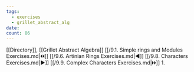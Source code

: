 ```yaml
---
tags:
  - exercises
  - grillet_abstract_alg
date:
count: 86
---
```

[[Directory]], [[Grillet Abstract Algebra]]
[[/9.1. Simple rings and Modules Exercises.md|🞀🞀]] [[/9.6. Artinian Rings Exercises.md|◀]] [[/9.8. Characters Exercises.md|▶]] [[/9.9. Complex Characters Exercises.md|🞂🞂]]
1. 